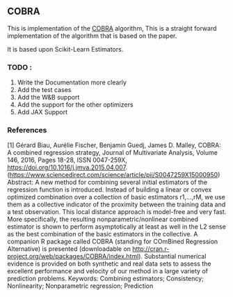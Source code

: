 ## COBRA

This is implementation of the [COBRA](https://doi.org/10.1016/j.jmva.2015.04.007)
algorithm, This is a straight forward implementation of the algorithm
that is based on the paper.

It is based upon Scikit-Learn Estimators.


### TODO :
1. Write the Documentation more clearly
2. Add the test cases
3. Add the W&B support
4. Add the support for the other optimizers
5. Add JAX Support







### References

[1] Gérard Biau, Aurélie Fischer, Benjamin Guedj, James D. Malley,
COBRA: A combined regression strategy,
Journal of Multivariate Analysis,
Volume 146,
2016,
Pages 18-28,
ISSN 0047-259X,
https://doi.org/10.1016/j.jmva.2015.04.007.
(https://www.sciencedirect.com/science/article/pii/S0047259X15000950)
Abstract: A new method for combining several initial estimators of the regression function is introduced. Instead of building a linear or convex optimized combination over a collection of basic estimators r1,…,rM, we use them as a collective indicator of the proximity between the training data and a test observation. This local distance approach is model-free and very fast. More specifically, the resulting nonparametric/nonlinear combined estimator is shown to perform asymptotically at least as well in the L2 sense as the best combination of the basic estimators in the collective. A companion R package called COBRA (standing for COmBined Regression Alternative) is presented (downloadable on http://cran.r-project.org/web/packages/COBRA/index.html). Substantial numerical evidence is provided on both synthetic and real data sets to assess the excellent performance and velocity of our method in a large variety of prediction problems.
Keywords: Combining estimators; Consistency; Nonlinearity; Nonparametric regression; Prediction